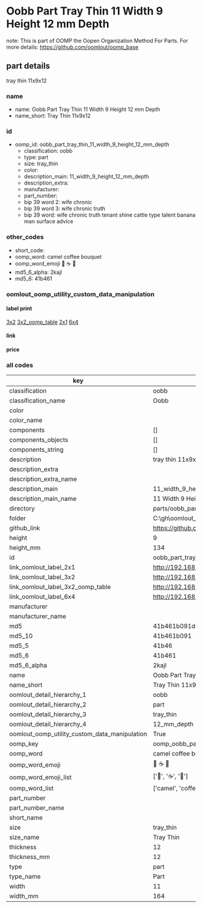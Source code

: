 # Oobb Part Tray Thin 11 Width 9 Height 12 mm Depth  

note: This is part of OOMP the Oopen Organization Method For Parts. For more details: https://github.com/oomlout/oomp_base

##  part details
  



tray thin 11x9x12



### name
* name: Oobb Part Tray Thin 11 Width 9 Height 12 mm Depth
* name_short: Tray Thin 11x9x12 
### id
* oomp_id: oobb_part_tray_thin_11_width_9_height_12_mm_depth
  * classification: oobb
  * type: part
  * size: tray_thin
  * color: 
  * description_main: 11_width_9_height_12_mm_depth
  * description_extra: 
  * manufacturer: 
  * part_number: 
  * bip 39 word 2: wife chronic
  * bip 39 word 3: wife chronic truth
  * bip 39 word: wife chronic truth tenant shine cattle type talent banana man surface advice

### other_codes
* short_code: 
* oomp_word: camel coffee bouquet
* oomp_word_emoji :camel: :coffee: :bouquet:
* md5_6_alpha: 2kajl
* md5_6: 41b461






### oomlout_oomp_utility_custom_data_manipulation
#### label print
[3x2](http://192.168.1.245:1112/?label=oomp%202kajl)
[3x2_oomp_table](http://192.168.1.108:1112/?label=oomp%202kajl)
[2x1](http://192.168.1.242:1112/?label=oomp%202kajl)
[6x4](http://192.168.1.55:1112/?label=oomp%202kajl)    

#### link

                              

#### price







### all codes 
| key | value |  
| --- | --- |  
| classification | oobb |  
| classification_name | Oobb |  
| color |  |  
| color_name |  |  
| components | [] |  
| components_objects | [] |  
| components_string | [] |  
| description | tray thin 11x9x12 |  
| description_extra |  |  
| description_extra_name |  |  
| description_main | 11_width_9_height_12_mm_depth |  
| description_main_name | 11 Width 9 Height 12 mm Depth |  
| directory | parts/oobb_part_tray_thin_11_width_9_height_12_mm_depth |  
| folder | C:\gh\oomlout_oobb_version_4_generated_parts\parts\oobb_part_tray_thin_11_width_9_height_12_mm_depth |  
| github_link | https://github.com/oomlout/oomlout_oomp_part_src/tree/main/parts/oobb_part_tray_thin_11_width_9_height_12_mm_depth |  
| height | 9 |  
| height_mm | 134 |  
| id | oobb_part_tray_thin_11_width_9_height_12_mm_depth |  
| link_oomlout_label_2x1 | http://192.168.1.242:1112/?label=oomp%202kajl |  
| link_oomlout_label_3x2 | http://192.168.1.245:1112/?label=oomp%202kajl |  
| link_oomlout_label_3x2_oomp_table | http://192.168.1.108:1112/?label=oomp%202kajl |  
| link_oomlout_label_6x4 | http://192.168.1.55:1112/?label=oomp%202kajl |  
| manufacturer |  |  
| manufacturer_name |  |  
| md5 | 41b461b091dd7d789162fdf1d38a1fd7 |  
| md5_10 | 41b461b091 |  
| md5_5 | 41b46 |  
| md5_6 | 41b461 |  
| md5_6_alpha | 2kajl |  
| name | Oobb Part Tray Thin 11 Width 9 Height 12 mm Depth |  
| name_short | Tray Thin 11x9x12  |  
| oomlout_detail_hierarchy_1 | oobb |  
| oomlout_detail_hierarchy_2 | part |  
| oomlout_detail_hierarchy_3 | tray_thin |  
| oomlout_detail_hierarchy_4 | 12_mm_depth |  
| oomlout_oomp_utility_custom_data_manipulation | True |  
| oomp_key | oomp_oobb_part_tray_thin_11_width_9_height_12_mm_depth |  
| oomp_word | camel coffee bouquet |  
| oomp_word_emoji | :camel: :coffee: :bouquet: |  
| oomp_word_emoji_list | [':camel:', ':coffee:', ':bouquet:'] |  
| oomp_word_list | ['camel', 'coffee', 'bouquet'] |  
| part_number |  |  
| part_number_name |  |  
| short_name |  |  
| size | tray_thin |  
| size_name | Tray Thin |  
| thickness | 12 |  
| thickness_mm | 12 |  
| type | part |  
| type_name | Part |  
| width | 11 |  
| width_mm | 164 |  
